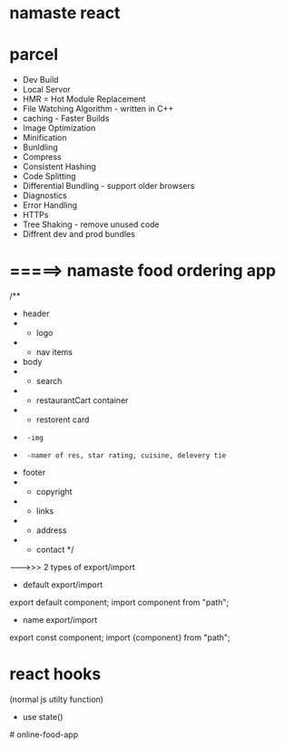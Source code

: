 # namaste react



# parcel 
- Dev Build
- Local Servor
- HMR = Hot Module Replacement
- File Watching Algorithm - written in C++
- caching - Faster Builds
- Image Optimization
- Minification 
- Bunldling
- Compress
- Consistent Hashing
- Code Splitting
- Differential Bundling - support older browsers
- Diagnostics
- Error Handling
- HTTPs
- Tree Shaking - remove unused code
- Diffrent dev and prod bundles


# =====> namaste food ordering app
/**
 * header
 * - logo
 * - nav items
 * body
 *  - search
 *  - restaurantCart container
 *    - restorent card
 *      -img
 *      -namer of res, star rating, cuisine, delevery tie 
 * footer
 *  - copyright
 *  - links
 *  - address
 *  - contact
 */



  --->>> 2 types of export/import

 - default export/import

export default component;
import component from "path";

- name export/import

export const component;
import {component} from "path";

# react hooks
(normal js   utilty function)
- use state()

#   o n l i n e - f o o d - a p p  
 